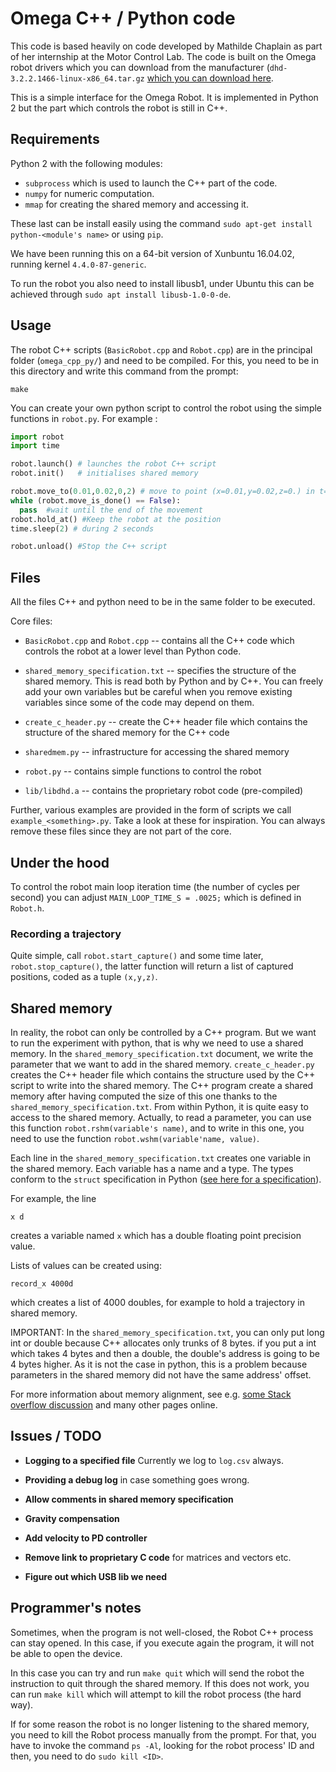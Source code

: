 
# Omega C++ / Python code

This code is based heavily on code developed by Mathilde Chaplain as part of her internship at the Motor Control Lab. The code is built on the Omega robot drivers which you can download from the manufacturer (`dhd-3.2.2.1466-linux-x86_64.tar.gz` [which you can download here]((http://www.forcedimension.com/download/sdk)).

This is a simple interface for the Omega Robot. It is implemented in Python 2 but the part which controls the robot is still in C++.

## Requirements

Python 2 with the following modules:
* `subprocess` which is used to launch the C++ part of the code.
* `numpy` for numeric computation.
* `mmap` for creating the shared memory and accessing it.

These last can be install easily using the command `sudo apt-get install python-<module's name>` or using `pip`.

We have been running this on a 64-bit version of Xunbuntu 16.04.02, running kernel `4.4.0-87-generic`.

To run the robot you also need to install libusb1, under Ubuntu this can be achieved through `sudo apt install libusb-1.0-0-de`.



## Usage

The robot C++ scripts (`BasicRobot.cpp` and `Robot.cpp`) are in the principal folder (`omega_cpp_py/`) and need to be compiled. For this, you need to be in this directory and write this command from the prompt:

```
make
```



You can create your own python script to control the robot using the simple functions in `robot.py`. For example :

```python
import robot
import time

robot.launch() # launches the robot C++ script
robot.init()   # initialises shared memory

robot.move_to(0.01,0.02,0,2) # move to point (x=0.01,y=0.02,z=0.) in t=2 seconds.
while (robot.move_is_done() == False):
  pass  #wait until the end of the movement
robot.hold_at() #Keep the robot at the position
time.sleep(2) # during 2 seconds

robot.unload() #Stop the C++ script
```



## Files

All the files C++ and python need to be in the same folder to be executed.

Core files:

* `BasicRobot.cpp` and `Robot.cpp` -- contains all the C++ code which controls the robot at a lower level than Python code.
* `shared_memory_specification.txt` -- specifies the structure of the shared memory. This is read both by Python and by C++. You can freely add your own variables but be careful when you remove existing variables since some of the code may depend on them.
* `create_c_header.py` -- create the C++ header file which contains the structure of the shared memory for the C++ code
* `sharedmem.py` -- infrastructure for accessing the shared memory
* `robot.py` -- contains simple functions to control the robot

* `lib/libdhd.a` -- contains the proprietary robot code (pre-compiled)

Further, various examples are provided in the form of scripts we call `example_<something>.py`. Take a look at these for inspiration. You can always remove these files since they are not part of the core.




## Under the hood

To control the robot main loop iteration time (the number of cycles per second) you can adjust `MAIN_LOOP_TIME_S = .0025;` which is defined in `Robot.h`.


### Recording a trajectory

Quite simple, call `robot.start_capture()` and some time later, `robot.stop_capture()`, the latter function will return a list of captured positions, coded as a tuple `(x,y,z)`.




## Shared memory

In reality, the robot can only be controlled by a C++ program. But we want to run the experiment with python, that is why we need to use a shared memory. In the `shared_memory_specification.txt` document, we write the parameter that we want to add in the shared memory. `create_c_header.py` creates the C++ header file which contains the structure used by the C++ script to write into the shared memory. The C++ program create a shared memory after having computed the size of this one thanks to the `shared_memory_specification.txt`. From within Python, it is quite easy to access to the shared memory. Actually, to read a parameter, you can use this function `robot.rshm(variable's name)`, and to write in this one, you need to use the function `robot.wshm(variable'name, value)`.

Each line in the `shared_memory_specification.txt` creates one variable in the shared memory. Each variable has a name and a type. The types conform to the `struct` specification in Python ([see here for a specification](https://docs.python.org/2/library/struct.html#format-characters)).

For example, the line
```
x d
```

creates a variable named `x` which has a double floating point precision value.

Lists of values can be created using:
```
record_x 4000d
```

which creates a list of 4000 doubles, for example to hold a trajectory in shared memory.

IMPORTANT: In the `shared_memory_specification.txt`, you can only put long int or double because C++ allocates only trunks of 8 bytes. if you put a int which takes 4 bytes and then a double, the double's address is going to be 4 bytes higher. As it is not the case in python, this is a problem because parameters in the shared memory did not have the same address' offset.  

For more information about memory alignment, see e.g. [some Stack overflow discussion](https://stackoverflow.com/questions/5435841/memory-alignment-in-c-structs) and many other pages online.




## Issues / TODO

* **Logging to a specified file** Currently we log to `log.csv` always.

* **Providing a debug log** in case something goes wrong.

* **Allow comments in shared memory specification**

* **Gravity compensation** 

* **Add velocity to PD controller**

* **Remove link to proprietary C code** for matrices and vectors etc.

* **Figure out which USB lib we need**



## Programmer's notes

Sometimes, when the program is not well-closed, the Robot C++ process can stay opened. In this case, if you execute again the program, it will not be able to open the device.

In this case you can try and run `make quit` which will send the robot the instruction to quit through the shared memory. If this does not work, you can run `make kill` which will attempt to kill the robot process (the hard way).

If for some reason the robot is no longer listening to the shared memory, you need to kill the Robot process manually from the prompt.
For that, you have to invoke the command `ps -Al`, looking for the robot process' ID and then, you need to do `sudo kill <ID>`.  
